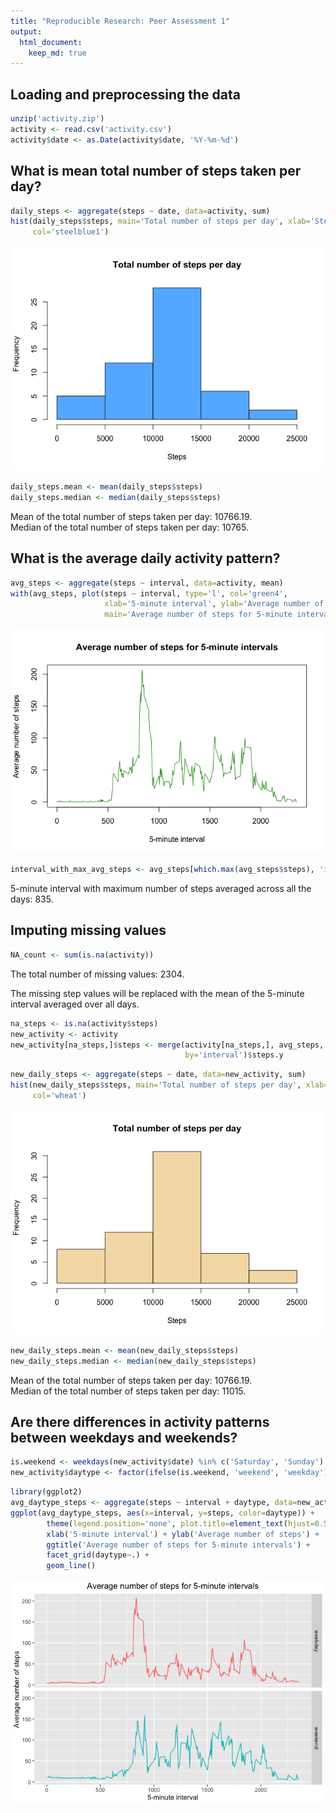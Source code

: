 ```yaml
---
title: "Reproducible Research: Peer Assessment 1"
output: 
  html_document:
    keep_md: true
---
```



## Loading and preprocessing the data


```r
unzip('activity.zip')
activity <- read.csv('activity.csv')
activity$date <- as.Date(activity$date, '%Y-%m-%d')
```

## What is mean total number of steps taken per day?


```r
daily_steps <- aggregate(steps ~ date, data=activity, sum)
hist(daily_steps$steps, main='Total number of steps per day', xlab='Steps',
     col='steelblue1')
```

![](PA1_template_files/figure-html/unnamed-chunk-2-1.png)<!-- -->


```r
daily_steps.mean <- mean(daily_steps$steps)
daily_steps.median <- median(daily_steps$steps)
```

Mean of the total number of steps taken per day: 10766.19.  
Median of the total number of steps taken per day: 10765.

## What is the average daily activity pattern?


```r
avg_steps <- aggregate(steps ~ interval, data=activity, mean)
with(avg_steps, plot(steps ~ interval, type='l', col='green4',
                     xlab='5-minute interval', ylab='Average number of steps',
                     main='Average number of steps for 5-minute intervals'))
```

![](PA1_template_files/figure-html/unnamed-chunk-4-1.png)<!-- -->



```r
interval_with_max_avg_steps <- avg_steps[which.max(avg_steps$steps), 'interval']
```

5-minute interval with maximum number of steps averaged across all the days: 835.

## Imputing missing values


```r
NA_count <- sum(is.na(activity))
```
The total number of missing values: 2304.

The missing step values will be replaced with the mean of the 5-minute interval
averaged over all days.


```r
na_steps <- is.na(activity$steps)
new_activity <- activity
new_activity[na_steps,]$steps <- merge(activity[na_steps,], avg_steps,
                                       by='interval')$steps.y
```


```r
new_daily_steps <- aggregate(steps ~ date, data=new_activity, sum)
hist(new_daily_steps$steps, main='Total number of steps per day', xlab='Steps',
     col='wheat')
```

![](PA1_template_files/figure-html/unnamed-chunk-8-1.png)<!-- -->

```r
new_daily_steps.mean <- mean(new_daily_steps$steps)
new_daily_steps.median <- median(new_daily_steps$steps)
```

Mean of the total number of steps taken per day: 10766.19.  
Median of the total number of steps taken per day: 11015.

## Are there differences in activity patterns between weekdays and weekends?


```r
is.weekend <- weekdays(new_activity$date) %in% c('Saturday', 'Sunday')
new_activity$daytype <- factor(ifelse(is.weekend, 'weekend', 'weekday'))
```


```r
library(ggplot2)
avg_daytype_steps <- aggregate(steps ~ interval + daytype, data=new_activity, mean)
ggplot(avg_daytype_steps, aes(x=interval, y=steps, color=daytype)) +
        theme(legend.position='none', plot.title=element_text(hjust=0.5)) +
        xlab('5-minute interval') + ylab('Average number of steps') +
        ggtitle('Average number of steps for 5-minute intervals') +
        facet_grid(daytype~.) +
        geom_line()
```

![](PA1_template_files/figure-html/unnamed-chunk-11-1.png)<!-- -->
